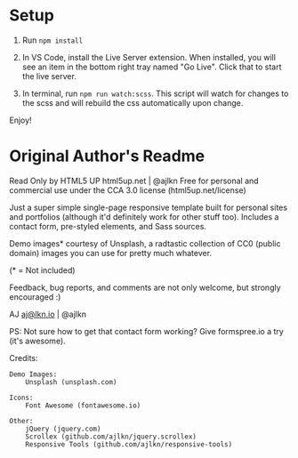 # Setup

1. Run `npm install`

2. In VS Code, install the Live Server extension. When installed, you will see an item in the bottom right tray named "Go Live". Click that to start the live server. 

3. In terminal, run `npm run watch:scss`. This script will watch for changes to the scss and will rebuild the css automatically upon change.

Enjoy!

# Original Author's Readme
Read Only by HTML5 UP
html5up.net | @ajlkn
Free for personal and commercial use under the CCA 3.0 license (html5up.net/license)

Just a super simple single-page responsive template built for personal sites and portfolios
(although it'd definitely work for other stuff too). Includes a contact form, pre-styled
elements, and Sass sources.

Demo images* courtesy of Unsplash, a radtastic collection of CC0 (public domain) images
you can use for pretty much whatever.

(* = Not included)

Feedback, bug reports, and comments are not only welcome, but strongly encouraged :)

AJ
aj@lkn.io | @ajlkn

PS: Not sure how to get that contact form working? Give formspree.io a try (it's awesome).


Credits:

	Demo Images:
		Unsplash (unsplash.com)

	Icons:
		Font Awesome (fontawesome.io)

	Other:
		jQuery (jquery.com)
		Scrollex (github.com/ajlkn/jquery.scrollex)
		Responsive Tools (github.com/ajlkn/responsive-tools)